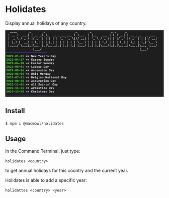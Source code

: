 # Holidates

Display annual holidays of any country.

![Holidates screen](https://github.com/macmowl/CLI-nager/blob/main/Holidates.png)

## Install

`$ npm i @macmowl/holidates`

## Usage

In the Command Terminal, just type:

`holidates <country>`

to get annual holidays for this country and the current year.

Holidates is able to add a specific year:

`holidattes <country> <year>`
